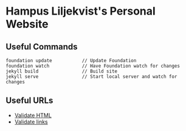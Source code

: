 # Hampus Liljekvist's Personal Website

## Useful Commands

```
foundation update           // Update Foundation
foundation watch            // Have Foundation watch for changes
jekyll build                // Build site
jekyll serve                // Start local server and watch for changes
```

## Useful URLs

- [Validate HTML](https://validator.w3.org/nu/?doc=https%3A%2F%2Fhlilje.com%2F)
- [Validate links](https://validator.w3.org/checklink?uri=https%3A%2F%2Fhlilje.com%2F&hide_type=all&depth=&check=Check)
